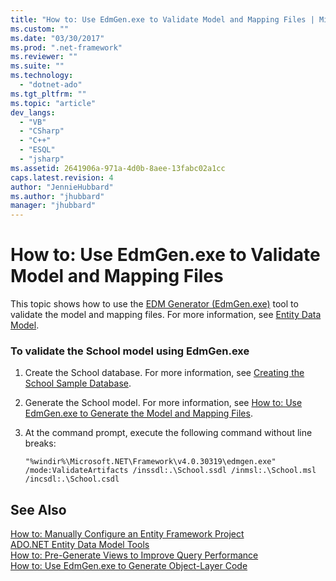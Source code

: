 ```yaml
---
title: "How to: Use EdmGen.exe to Validate Model and Mapping Files | Microsoft Docs"
ms.custom: ""
ms.date: "03/30/2017"
ms.prod: ".net-framework"
ms.reviewer: ""
ms.suite: ""
ms.technology: 
  - "dotnet-ado"
ms.tgt_pltfrm: ""
ms.topic: "article"
dev_langs: 
  - "VB"
  - "CSharp"
  - "C++"
  - "ESQL"
  - "jsharp"
ms.assetid: 2641906a-971a-4d0b-8aee-13fabc02a1cc
caps.latest.revision: 4
author: "JennieHubbard"
ms.author: "jhubbard"
manager: "jhubbard"
---
```

# How to: Use EdmGen.exe to Validate Model and Mapping Files
This topic shows how to use the [EDM Generator (EdmGen.exe)](../../../../../docs/framework/data/adonet/ef/edm-generator-edmgen-exe.md) tool to validate the model and mapping files. For more information, see [Entity Data Model](../../../../../docs/framework/data/adonet/entity-data-model.md).  
  
### To validate the School model using EdmGen.exe  
  
1.  Create the School database. For more information, see [Creating the School Sample Database](http://msdn.microsoft.com/en-us/c1bec483-a0ea-4660-aa0b-7b0a8b68fed0).  
  
2.  Generate the School model. For more information, see [How to: Use EdmGen.exe to Generate the Model and Mapping Files](../../../../../docs/framework/data/adonet/ef/how-to-use-edmgen-exe-to-generate-the-model-and-mapping-files.md).  
  
3.  At the command prompt, execute the following command without line breaks:  
  
    ```console
    "%windir%\Microsoft.NET\Framework\v4.0.30319\edmgen.exe" /mode:ValidateArtifacts /inssdl:.\School.ssdl /inmsl:.\School.msl /incsdl:.\School.csdl  
    ```  
  
## See Also  
 [How to: Manually Configure an Entity Framework Project](http://msdn.microsoft.com/en-us/73f6ae1d-b3b2-4577-aebd-ad5a75954e9e)   
 [ADO.NET Entity Data Model  Tools](http://msdn.microsoft.com/en-us/91076853-0881-421b-837a-f582f36be527)   
 [How to: Pre-Generate Views to Improve Query Performance](http://msdn.microsoft.com/en-us/b18a9d16-e10b-4043-ba91-b632f85a2579)   
 [How to: Use EdmGen.exe to Generate Object-Layer Code](../../../../../docs/framework/data/adonet/ef/how-to-use-edmgen-exe-to-generate-object-layer-code.md)
